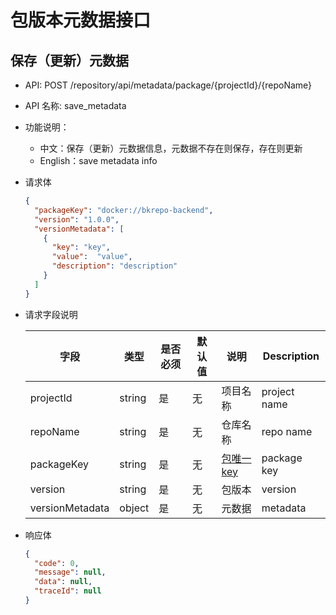# 包版本元数据接口

## 保存（更新）元数据
- API: POST /repository/api/metadata/package/{projectId}/{repoName}
- API 名称: save_metadata
- 功能说明：
  - 中文：保存（更新）元数据信息，元数据不存在则保存，存在则更新
  - English：save metadata info
- 请求体

  ```json
  {
    "packageKey": "docker://bkrepo-backend",
    "version": "1.0.0",
    "versionMetadata": [
      {
        "key": "key",
        "value":  "value",
        "description": "description"
      }
    ]
  }
  ```

- 请求字段说明

  | 字段        | 类型     |是否必须|默认值| 说明                   |Description|
  |--------|---|---|----------------------|---|---|
  | projectId | string |是|无| 项目名称                 |project name|
  | repoName  | string |是|无| 仓库名称                 |repo name|
  | packageKey  | string |是|无|   [包唯一key](../package/package.md?id=package%20key%20格式)              |package key|
  | version  | string |是|无| 包版本      |version|
  | versionMetadata | object |是|无| 元数据 |metadata|

- 响应体

  ``` json
  {
    "code": 0,
    "message": null,
    "data": null,
    "traceId": null
  }
  ```